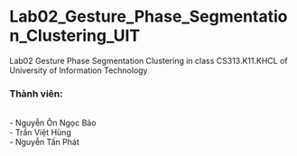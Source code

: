 # Lab02_Gesture_Phase_Segmentation_Clustering_UIT
Lab02 Gesture Phase Segmentation Clustering in class CS313.K11.KHCL of University of Information Technology

<h3>Thành viên:</h3><br>
- Nguyễn Ôn Ngọc Bảo<br>
- Trần Việt Hùng<br>
- Nguyễn Tấn Phát<br>
